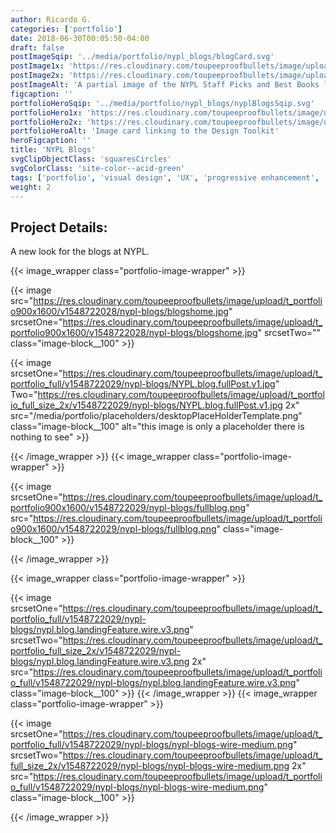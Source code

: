 ```yaml
---
author: Ricardo G.
categories: ['portfolio']
date: 2018-06-30T00:05:50-04:00
draft: false
postImageSqip: '../media/portfolio/nypl_blogs/blogCard.svg'
postImage1x: 'https://res.cloudinary.com/toupeeproofbullets/image/upload/t_hp_portfolio/v1551127927/nypl-blogs/blogCard.png'
postImage2x: 'https://res.cloudinary.com/toupeeproofbullets/image/upload/t_hp_portfolio_2x/v1551127927/nypl-blogs/blogCard.png'
postImageAlt: 'A partial image of the NYPL Staff Picks and Best Books landing page'
figcaption: ''
portfolioHeroSqip: '../media/portfolio/nypl_blogs/nyplBlogsSqip.svg'
portfolioHero1x: 'https://res.cloudinary.com/toupeeproofbullets/image/upload/t_portfolio_hero_16_9/v1548722029/nypl-blogs/NYPL.blog.fullPost.v1.jpg'
portfolioHero2x: 'https://res.cloudinary.com/toupeeproofbullets/image/upload/t_portfolio_hero_2x/v1548722029/nypl-blogs/NYPL.blog.fullPost.v1.jpg'
portfolioHeroAlt: 'Image card linking to the Design Toolkit'
heroFigcaption: ''
title: 'NYPL Blogs'
svgClipObjectClass: 'squaresCircles'
svgColorClass: 'site-color--acid-green'
tags: ['portfolio', 'visual design', 'UX', 'progressive enhancement', 'responsive design', 'accessibility']
weight: 2
---
```


## Project Details:

A new look for the blogs at NYPL.

{{< image_wrapper class="portfolio-image-wrapper" >}}

  {{< image
    src="https://res.cloudinary.com/toupeeproofbullets/image/upload/t_portfolio900x1600/v1548722028/nypl-blogs/blogshome.jpg"
    srcsetOne="https://res.cloudinary.com/toupeeproofbullets/image/upload/t_portfolio900x1600/v1548722028/nypl-blogs/blogshome.jpg"
    srcsetTwo=""
    class="image-block__100"
    >}}

  {{< image
    srcsetOne="https://res.cloudinary.com/toupeeproofbullets/image/upload/t_portfolio_full/v1548722029/nypl-blogs/NYPL.blog.fullPost.v1.jpg"
    Two="https://res.cloudinary.com/toupeeproofbullets/image/upload/t_portfolio_full_size_2x/v1548722029/nypl-blogs/NYPL.blog.fullPost.v1.jpg 2x" src="/media/portfolio/placeholders/desktopPlaceHolderTemplate.png"
    class="image-block__100"
    alt="this image is only a placeholder there is nothing to see"
    >}}

{{< /image_wrapper >}}
{{< image_wrapper class="portfolio-image-wrapper" >}}

  {{< image
    srcsetOne="https://res.cloudinary.com/toupeeproofbullets/image/upload/t_portfolio900x1600/v1548722029/nypl-blogs/fullblog.png"
    src="https://res.cloudinary.com/toupeeproofbullets/image/upload/t_portfolio900x1600/v1548722029/nypl-blogs/fullblog.png"
    class="image-block__100"
    >}}

{{< /image_wrapper >}}

{{< image_wrapper class="portfolio-image-wrapper" >}}

{{< image
  srcsetOne="https://res.cloudinary.com/toupeeproofbullets/image/upload/t_portfolio_full/v1548722029/nypl-blogs/nypl.blog.landingFeature.wire.v3.png"
  srcsetTwo="https://res.cloudinary.com/toupeeproofbullets/image/upload/t_portfolio_full_size_2x/v1548722029/nypl-blogs/nypl.blog.landingFeature.wire.v3.png 2x"
  src="https://res.cloudinary.com/toupeeproofbullets/image/upload/t_portfolio_full/v1548722029/nypl-blogs/nypl.blog.landingFeature.wire.v3.png"
  class="image-block__100" >}}
{{< /image_wrapper >}}
{{< image_wrapper class="portfolio-image-wrapper" >}}

{{< image
  srcsetOne="https://res.cloudinary.com/toupeeproofbullets/image/upload/t_portfolio_full/v1548722029/nypl-blogs/nypl-blogs-wire-medium.png"
  srcsetTwo="https://res.cloudinary.com/toupeeproofbullets/image/upload/t_full_size_2x/v1548722029/nypl-blogs/nypl-blogs-wire-medium.png 2x"
  src="https://res.cloudinary.com/toupeeproofbullets/image/upload/t_portfolio_full/v1548722029/nypl-blogs/nypl-blogs-wire-medium.png"
  class="image-block__100" >}}

{{< /image_wrapper >}}
